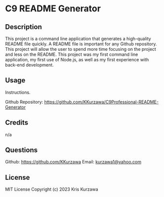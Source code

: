 # C9 README Generator

## Description

This project is a command line application that generates a high-quality README file quickly.  A README file is important for any Github repository.  This project will allow the user to spend more time focusing on the project and less on the README.  This project was my first command line application, my first use of Node.js, as well as my first experience with back-end development.


## Usage

Instructions.

Github Repository: https://github.com/KKurzawa/C9Professional-README-Generator

## Credits

n/a

## Questions
Github: https://github.com/KKurzawa
Email: kurzawa1@yahoo.com

## License
MIT License
Copyright (c) 2023 Kris Kurzawa

   